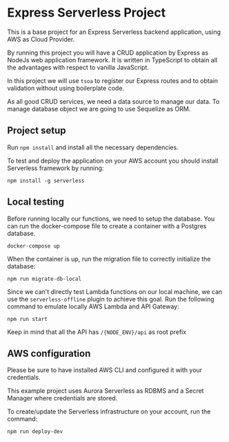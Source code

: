 # Express Serverless Project

This is a base project for an Express Serverless backend application, using AWS as Cloud Provider.

By running this project you will have a CRUD application by Express as NodeJs web application framework.
It is written in TypeScript to obtain all the advantages with respect to vanilla JavaScript.

In this project we will use ```tsoa``` to register our Express routes and to obtain validation without using boilerplate code.

As all good CRUD services, we need a data source to manage our data.
To manage database object we are going to use Sequelize as ORM.

## Project setup

Run ```npm install``` and install all the necessary dependencies.

To test and deploy the application on your AWS account you should install Serverless framework by running:

    npm install -g serverless

## Local testing
Before running locally our functions, we need to setup the database.
You can run the docker-compose file to create a container with a Postgres database.

    docker-compose up

When the container is up, run the migration file to correctly initialize the database:

    npm run migrate-db-local
    
Since we can't directly test Lambda functions on our local machine, we can use the ```serverless-offline``` plugin to achieve this goal.
Run the following command to emulate locally AWS Lambda and API Gateway:

    npm run start
    
Keep in mind that all the API has `/{NODE_ENV}/api` as root prefix

## AWS configuration

Please be sure to have installed AWS CLI and configured it with your credentials.

This example project uses Aurora Serverless as RDBMS and a Secret Manager where credentials are stored.

To create/update the Serverless infrastructure on your account, run the command:

    npm run deploy-dev
